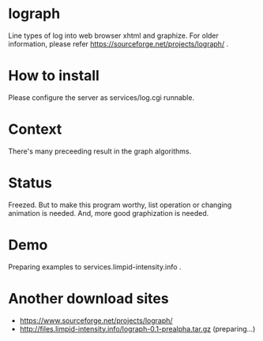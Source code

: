 # lograph
Line types of log into web browser xhtml and graphize.
For older information, please refer https://sourceforge.net/projects/lograph/ .

# How to install
Please configure the server as services/log.cgi runnable.

# Context
There's many preceeding result in the graph algorithms.

# Status
Freezed. But to make this program worthy, list operation or changing animation is needed.
And, more good graphization is needed.

# Demo
Preparing examples to services.limpid-intensity.info .

# Another download sites
* https://www.sourceforge.net/projects/lograph/
* http://files.limpid-intensity.info/lograph-0.1-prealpha.tar.gz (preparing...)
